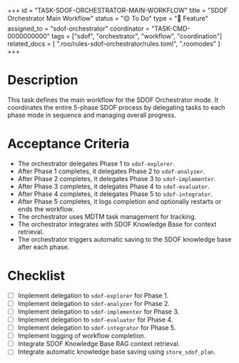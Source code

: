 +++
id = "TASK-SDOF-ORCHESTRATOR-MAIN-WORKFLOW"
title = "SDOF Orchestrator Main Workflow"
status = "🟡 To Do"
type = "🌟 Feature"
assigned_to = "sdof-orchestrator"
coordinator = "TASK-CMD-0000000000"
tags = ["sdof", "orchestrator", "workflow", "coordination"]
related_docs = [
  ".roo/rules-sdof-orchestrator/rules.toml",
  ".roomodes"
]
+++

# Description

This task defines the main workflow for the SDOF Orchestrator mode. It coordinates the entire 5-phase SDOF process by delegating tasks to each phase mode in sequence and managing overall progress.

# Acceptance Criteria

- The orchestrator delegates Phase 1 to `sdof-explorer`.
- After Phase 1 completes, it delegates Phase 2 to `sdof-analyzer`.
- After Phase 2 completes, it delegates Phase 3 to `sdof-implementer`.
- After Phase 3 completes, it delegates Phase 4 to `sdof-evaluator`.
- After Phase 4 completes, it delegates Phase 5 to `sdof-integrator`.
- After Phase 5 completes, it logs completion and optionally restarts or ends the workflow.
- The orchestrator uses MDTM task management for tracking.
- The orchestrator integrates with SDOF Knowledge Base for context retrieval.
- The orchestrator triggers automatic saving to the SDOF knowledge base after each phase.

# Checklist

- [ ] Implement delegation to `sdof-explorer` for Phase 1.
- [ ] Implement delegation to `sdof-analyzer` for Phase 2.
- [ ] Implement delegation to `sdof-implementer` for Phase 3.
- [ ] Implement delegation to `sdof-evaluator` for Phase 4.
- [ ] Implement delegation to `sdof-integrator` for Phase 5.
- [ ] Implement logging of workflow completion.
- [ ] Integrate SDOF Knowledge Base RAG context retrieval.
- [ ] Integrate automatic knowledge base saving using `store_sdof_plan`.